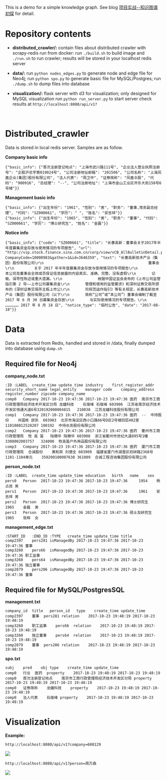 This is a demo for a simple knowledge graph. See blog [项目实战--知识图谱初探](http://www.shuang0420.com/2017/09/05/%E9%A1%B9%E7%9B%AE%E5%AE%9E%E6%88%98-%E7%9F%A5%E8%AF%86%E5%9B%BE%E8%B0%B1%E5%88%9D%E6%8E%A2/) for detail.

# Repository contents

- **distributed_crawler/:** 
  contain files about distributed crawler with scrapy-redis
  run from docker: run ``./build.sh`` to build image and ``./run.sh`` to run crawler; results will be stored in your localhost redis server

- **data/:**
  run ``python nodes_edges.py`` to generate node and edge file for Neo4j;
  run ``python spo.py`` to generate basic file for MySQL/Postgres;
  run ``./dump.sh`` to dump files into database

- **visualization/:**
  flask server with d3 for visualization;
  only designed for MySQL visualization 
  run ``python run_server.py`` to start server
  check results at ``http://localhost:8080/api/v1?``

  ​

# Distributed_crawler

Data is stored in local redis server. Samples are as follow.

**Company basic info**

```
{"basic_info": {"首次注册登记地点": "上海市武川路111号", "企业法人营业执照注册号": "企股沪总字第019024号", "公司注册地址邮箱": "201506", "公司名称": "上海凤凰企业(集团)股份有限公司", "法人代表": "周卫中", "证券简称": "凤凰Ｂ股", "代码": "900916", "总经理": "--", "公司注册地址": "上海市金山工业区开乐大街158号6号楼"}}
```

**Management basic info**

```
{"basic_info": {"出生年份": "1961", "性别": "男", "职务": "董事,常务副总经理", "代码": "SZ000661", "学历": " ", "姓名": "安吉祥"}}
{"basic_info": {"出生年份": "1965", "性别": "男", "职务": "董事", "代码": "SZ000661", "学历": "博士研究生", "姓名": "金磊"}}
```

**Notice info**

```
{"basic_info": {"code": "SZ000661", "title": "长春高新：董事会关于2017年半年度募集资金存放与使用情况的专项报告", "url": "http://vip.stock.finance.sina.com.cn/corp/view/vCB_AllBulletinDetail.php?CompanyCode=10000983&gather=1&id=3646359", "text": "长春高新技术产业（集团）股份有限公司\r\n                                               董事会\r\n         关于 2017 年半年度募集资金存放与使用情况的专项报告\r\n               本公司及董事会全体成员保证信息披露的内容真实、准确、完整，没有虚假\r\n       记载、误导性陈述或重大遗漏。\r\n                根据中国证监会发布的《上市公司监管指引第 2 号——上市公司募集资金\r\n       管理和使用的监管要求》和深圳证券交易所颁布的《深圳证券交易所主板上市公\r\n       司规范运作指引》等有关规定，长春高新技术产业（集团）股份有限公司（以下\r\n       简称“公司”或“本公司”）董事会编制了截至 2017 年 6 月 30 日募集资金存放\r\n       与实际使用情况的专项报告。\r\n              ……………… 2017 年 8 月 18 日", "notice_type": "临时公告", "date": "2017-08-18"}}
```

# Data

Data is extracted from Redis, handled and stored in /data, finally dumped into database using ``dump.sh``

## Required file for Neo4j

**company_node.txt**

```
:ID	:LABEL	create_time	update_time	industry	first_register_addr	security_short_name	legal_entity	manager	code	company_address	register_number	zipcode	company_name
comp0	Company	2017-10-23 19:47:36	2017-10-23 19:47:36	医药	南京市工商行政管理局经济技术开发区分局	龙蟠科技	石俊峰	石俊峰	603906	江苏省南京经济技术开发区恒通大道6号320192000004815	210038	江苏龙蟠科技股份有限公司
comp1	Company	2017-10-23 19:47:36	2017-10-23 19:47:36	医药	--	中持股份	许国栋	邵凯	603903	北京市海淀区西小口路66号D区2号楼四层402室	110108012528207	100192	中持水务股份有限公司
comp2	Company	2017-10-23 19:47:36	2017-10-23 19:47:36	医药	衢州市工商行政管理局	牧 高 笛	陆暾华	陆暾华	603908	浙江省衢州市世纪大道895号1幢	3308002003757	324000	牧高笛户外用品股份有限公司
comp3	Company	2017-10-23 19:47:36	2017-10-23 19:47:36	医药	厦门市工商行政管理局	合诚股份	黄和宾	刘德全	603909	福建省厦门市湖里区枋钟路2368号1101-1104单元	350200100007638	361009	合诚工程咨询集团股份有限公司
```

**person_node.txt**

```
:ID	:LABEL	create_time	update_time	education	birth	name	sex
pers0	Person	2017-10-23 19:47:36	2017-10-23 19:47:36	 	1954	杨占民	男
pers1	Person	2017-10-23 19:47:36	2017-10-23 19:47:36	 	1961	安吉祥	男
pers2	Person	2017-10-23 19:47:36	2017-10-23 19:47:36	博士研究生	1965	金磊	男
pers3	Person	2017-10-23 19:47:36	2017-10-23 19:47:36	硕士及研究生	1965	张辉	女
```

**management_edge.txt**

```
:START_ID	:END_ID	:TYPE	create_time	update_time	title
comp2397	pers281	isManagedBy	2017-10-23 19:47:36	2017-10-23 19:47:36	董事
comp3260	pers66	isManagedBy	2017-10-23 19:47:36	2017-10-23 19:47:36	职工监事
comp3260	pers64	isManagedBy	2017-10-23 19:47:36	2017-10-23 19:47:36	独立董事
comp2879	pers206	isManagedBy	2017-10-23 19:47:36	2017-10-23 19:47:36	董事
```




## Required file for MySQL/PostgresSQL

**management.txt**

```
company_id	title	person_id	type	create_time	update_time
comp2397	董事	pers281	relation	2017-10-23 19:48:19	2017-10-23 19:48:19
comp3260	职工监事	pers66	relation	2017-10-23 19:48:19	2017-10-23 19:48:19
comp3260	独立董事	pers64	relation	2017-10-23 19:48:19	2017-10-23 19:48:19
comp2879	董事	pers206	relation	2017-10-23 19:48:19	2017-10-23 19:48:19
```

**spo.txt**

```
subj	pred	obj	type	create_time	update_time
comp0	行业	医药	property	2017-10-23 19:48:19	2017-10-23 19:48:19
comp0	首次注册登记地点	南京市工商行政管理局经济技术开发区分局	property	2017-10-23 19:48:19	2017-10-23 19:48:19
comp0	证券简称	龙蟠科技	property	2017-10-23 19:48:19	2017-10-23 19:48:19
comp0	法人代表	石俊峰	property	2017-10-23 19:48:19	2017-10-23 19:48:19
```



# Visualization

**Example:**

```
http://localhost:8080/api/v1?company=600129
```

![](http://ox5l2b8f4.bkt.clouddn.com/demo2.png)

```
http://localhost:8080/api/v1?person=周万森
```

![](http://ox5l2b8f4.bkt.clouddn.com/demo1.png)